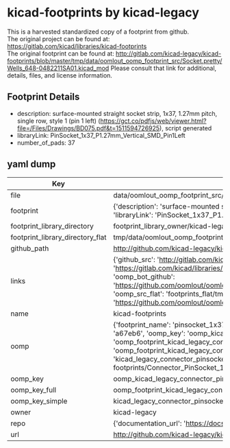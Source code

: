 # kicad-footprints by kicad-legacy  
This is a harvested standardized copy of a footprint from github.  
The original project can be found at:  
https://gitlab.com/kicad/libraries/kicad-footprints  
The original footprint can be found at:
http://gitlab.com/kicad-legacy/kicad-footprints/blob/master/tmp/data/oomlout_oomp_footprint_src/Socket.pretty/Wells_648-0482211SA01.kicad_mod
Please consult that link for additional, details, files, and license information.  
## Footprint Details
* description: surface-mounted straight socket strip, 1x37, 1.27mm pitch, single row, style 1 (pin 1 left) (https://gct.co/pdfjs/web/viewer.html?file=/Files/Drawings/BD075.pdf&t=1511594726925), script generated  
* libraryLink: PinSocket_1x37_P1.27mm_Vertical_SMD_Pin1Left  
* number_of_pads: 37  
## yaml dump  
| Key | Value |  
| --- | --- |  
| file | data/oomlout_oomp_footprint_src/kicad-footprints/Connector_PinSocket_1.27mm.pretty/PinSocket_1x37_P1.27mm_Vertical_SMD_Pin1Left.kicad_mod |  
| footprint | {'description': 'surface-mounted straight socket strip, 1x37, 1.27mm pitch, single row, style 1 (pin 1 left) (https://gct.co/pdfjs/web/viewer.html?file=/Files/Drawings/BD075.pdf&t=1511594726925), script generated', 'libraryLink': 'PinSocket_1x37_P1.27mm_Vertical_SMD_Pin1Left', 'number_of_pads': 37} |  
| footprint_library_directory | footprint_library_owner/kicad-legacy_kicad-footprints |  
| footprint_library_directory_flat | tmp/data/oomlout_oomp_footprint_src/footprints_flat/kicad_legacy_connector_pinsocket_1_27mm_pinsocket_1x37_p1_27mm_vertical_smd_pin1left/working |  
| github_path | http://github.com/kicad-legacy/kicad-footprints/blob/master/tmp/data/oomlout_oomp_footprint_src/Connector_PinSocket_1.27mm.pretty/PinSocket_1x37_P1.27mm_Vertical_SMD_Pin1Left.kicad_mod |  
| links | {'github_src': 'http://gitlab.com/kicad-legacy/kicad-footprints/blob/master/tmp/data/oomlout_oomp_footprint_src/Socket.pretty/Wells_648-0482211SA01.kicad_mod', 'github_src_repo': 'https://gitlab.com/kicad/libraries/kicad-footprints', 'oomp_bot': 'tmp/data/oomlout_oomp_footprint_src/footprints/kicad_legacy_connector_pinsocket_1_27mm_pinsocket_1x37_p1_27mm_vertical_smd_pin1left/working', 'oomp_bot_github': 'https://github.com/oomlout/oomlout_oomp_footprint_bot/tree/main/tmp/data/oomlout_oomp_footprint_src/footprints/kicad_legacy_connector_pinsocket_1_27mm_pinsocket_1x37_p1_27mm_vertical_smd_pin1left/working', 'oomp_src_flat': 'footprints_flat/tmp/data/oomlout_oomp_footprint_src/footprints_flat/kicad_legacy_connector_pinsocket_1_27mm_pinsocket_1x37_p1_27mm_vertical_smd_pin1left/working', 'oomp_src_flat_github': 'https://github.com/oomlout/oomlout_oomp_footprint_src/tree/main/tmp/data/oomlout_oomp_footprint_src/footprints_flat/kicad_legacy_connector_pinsocket_1_27mm_pinsocket_1x37_p1_27mm_vertical_smd_pin1left/working'} |  
| name | kicad-footprints |  
| oomp | {'footprint_name': 'pinsocket_1x37_p1_27mm_vertical_smd_pin1left', 'library_name': 'connector_pinsocket_1_27mm', 'md5': 'a67eb66bc1f6dd967590b7c95256bf72', 'md5_10': 'a67eb66bc1', 'md5_5': 'a67eb', 'md5_6': 'a67eb6', 'oomp_key': 'oomp_kicad_legacy_connector_pinsocket_1_27mm_pinsocket_1x37_p1_27mm_vertical_smd_pin1left', 'oomp_key_extra': 'oomp_footprint_kicad_legacy_connector_pinsocket_1_27mm_pinsocket_1x37_p1_27mm_vertical_smd_pin1left', 'oomp_key_full': 'oomp_footprint_kicad_legacy_connector_pinsocket_1_27mm_pinsocket_1x37_p1_27mm_vertical_smd_pin1left_a67eb6', 'oomp_key_simple': 'kicad_legacy_connector_pinsocket_1_27mm_pinsocket_1x37_p1_27mm_vertical_smd_pin1left', 'original_filename': 'data/oomlout_oomp_footprint_src/kicad-footprints/Connector_PinSocket_1.27mm.pretty/PinSocket_1x37_P1.27mm_Vertical_SMD_Pin1Left.kicad_mod', 'owner_name': 'kicad_legacy'} |  
| oomp_key | oomp_kicad_legacy_connector_pinsocket_1_27mm_pinsocket_1x37_p1_27mm_vertical_smd_pin1left |  
| oomp_key_full | oomp_footprint_kicad_legacy_connector_pinsocket_1_27mm_pinsocket_1x37_p1_27mm_vertical_smd_pin1left |  
| oomp_key_simple | kicad_legacy_connector_pinsocket_1_27mm_pinsocket_1x37_p1_27mm_vertical_smd_pin1left |  
| owner | kicad-legacy |  
| repo | {'documentation_url': 'https://docs.github.com/rest/repos/repos#get-a-repository', 'message': 'Not Found'} |  
| url | http://github.com/kicad-legacy/kicad-footprints |  

